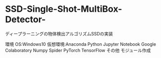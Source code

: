 # SSD-Single-Shot-MultiBox-Detector-
ディープラーニングの物体検出アルゴリズムSSDの実装

環境
OS:Windows10
仮想環境:Anaconda
Python
Jupyter Notebook
Google Colaboratory
Numpy
Spider
PyTorch
TensorFlow
その他
モジュール作成
